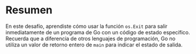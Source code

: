 # Resumen

En este desafío, aprendiste cómo usar la función `os.Exit` para salir inmediatamente de un programa de Go con un código de estado específico. Recuerda que a diferencia de otros lenguajes de programación, Go no utiliza un valor de retorno entero de `main` para indicar el estado de salida.
